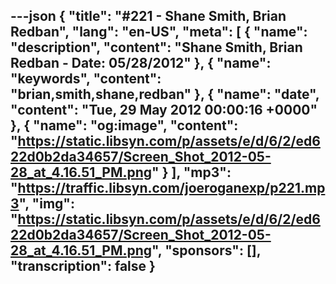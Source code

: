 ---json
{
  "title": "#221 - Shane Smith, Brian Redban",
  "lang": "en-US",
  "meta": [
    {
      "name": "description",
      "content": "Shane Smith, Brian Redban - Date: 05/28/2012"
    },
    {
      "name": "keywords",
      "content": "brian,smith,shane,redban"
    },
    {
      "name": "date",
      "content": "Tue, 29 May 2012 00:00:16 +0000"
    },
    {
      "name": "og:image",
      "content": "https://static.libsyn.com/p/assets/e/d/6/2/ed622d0b2da34657/Screen_Shot_2012-05-28_at_4.16.51_PM.png"
    }
  ],
  "mp3": "https://traffic.libsyn.com/joeroganexp/p221.mp3",
  "img": "https://static.libsyn.com/p/assets/e/d/6/2/ed622d0b2da34657/Screen_Shot_2012-05-28_at_4.16.51_PM.png",
  "sponsors": [],
  "transcription": false
}
---
<episode-header />

<timemark seconds="0" />

<transcribe-call-to-action />

<episode-footer />